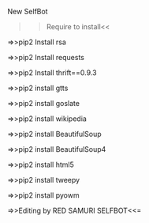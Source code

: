 New SelfBot

>>Require to install<<

=>>pip2 Install rsa

=>>pip2 Install requests

=>>pip2 Install thrift==0.9.3

=>>pip2 install gtts

=>>pip2 install goslate 

=>>pip2 install wikipedia 

=>>pip2 install BeautifulSoup

=>>pip2 install BeautifulSoup4

=>>pip2 install html5

=>>pip2 install tweepy

=>>pip2 install pyowm

=>>Editing by RED SAMURI SELFBOT<<=
